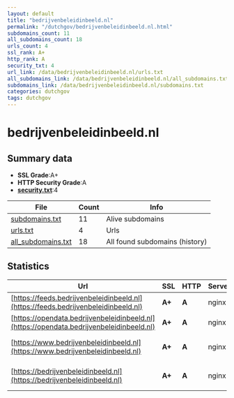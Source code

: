 ```yaml
---
layout: default
title: "bedrijvenbeleidinbeeld.nl"
permalink: "/dutchgov/bedrijvenbeleidinbeeld.nl.html"
subdomains_count: 11
all_subdomains_count: 18
urls_count: 4
ssl_rank: A+
http_rank: A
security_txt: 4
url_link: /data/bedrijvenbeleidinbeeld.nl/urls.txt
all_subdomains_link: /data/bedrijvenbeleidinbeeld.nl/all_subdomains.txt
subdomains_link: /data/bedrijvenbeleidinbeeld.nl/subdomains.txt
categories: dutchgov
tags: dutchgov
---
```



# bedrijvenbeleidinbeeld.nl
## Summary data


 - **SSL Grade**:A+
 - **HTTP Security Grade**:A
 - **[security.txt](https://www.digitaleoverheid.nl/nieuws/standaard-security-txt-nu-verplicht-voor-overheid/)**:4


| File       | Count | Info |
|------------|-------|------|
|[subdomains.txt](/DutchGovScope/data/bedrijvenbeleidinbeeld.nl/subdomains.txt)|11|Alive subdomains|
|[urls.txt](/DutchGovScope/data/bedrijvenbeleidinbeeld.nl/urls.txt)|4|Urls|
|[all_subdomains.txt](/DutchGovScope/data/bedrijvenbeleidinbeeld.nl/all_subdomains.txt)|18|All found subdomains (history)|


## Statistics


| Url | SSL | HTTP | Server | Cookie | HSTS | CORS | CTO | CSP | XFO | XXP | RP |FP| Tech |Title |
|--------|-------|-------|------|------|------|------|------|------|------|------|------|------|------|------|
|[https://feeds.bedrijvenbeleidinbeeld.nl](https://feeds.bedrijvenbeleidinbeeld.nl)| **A+**| **A**|nginx| |:white_check_mark: | | | | :white_check_mark: | :white_check_mark: | :white_check_mark: | |HSTS Nginx||
|[https://opendata.bedrijvenbeleidinbeeld.nl](https://opendata.bedrijvenbeleidinbeeld.nl)| **A+**| **A**|nginx| |:white_check_mark: | | | | :white_check_mark: | :white_check_mark: | :white_check_mark: | |HSTS Nginx||
|[https://www.bedrijvenbeleidinbeeld.nl](https://www.bedrijvenbeleidinbeeld.nl)| **A+**| **A**|nginx| |:white_check_mark: | | |:warning: | :white_check_mark: | :white_check_mark: | :white_check_mark: | |Bloomreach HSTS Nginx|Home | Bedrijven...|
|[https://bedrijvenbeleidinbeeld.nl](https://bedrijvenbeleidinbeeld.nl)| **A+**| **A**|nginx| |:white_check_mark: | | |:warning: | :white_check_mark: | :white_check_mark: | :white_check_mark: | |HSTS Nginx|301 Moved Perman...|

